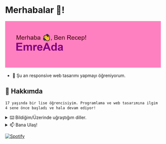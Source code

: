 # Merhabalar 👋!

![merhaba](https://github.com/EmreAda/EmreAda/blob/main/header.png)

- 🌱 Şu an responsive web tasarımı yapmayı öğreniyorum.


## 💬 Hakkımda
```
17 yaşında bir lise öğrencisiyim. Programlama ve web tasarımına ilgim 4 sene önce başladı ve hala devam ediyor!
```





<details>
<summary>⌨️ Bildiğim/Üzerinde uğraştığım diller.</summary>
<br>
<img src="https://img.shields.io/badge/-Java-e40303?style=for-the-badge&logo=java"/>
<img src="https://img.shields.io/badge/C-00599C?style=for-the-badge&logo=c&logoColor=white"/>
<img src="https://img.shields.io/badge/-C++-00427E?style=for-the-badge&logo=c%2B%2B"/>
<img src="https://img.shields.io/badge/-JavaScript-004dff?style=for-the-badge&logo=javascript"/>
<img src="https://img.shields.io/badge/-PHP-750787?style=for-the-badge&logo=php"/>  
</details>





<details>
<summary> 📫 Bana Ulaş!</summary>
<br>
<img src="https://img.shields.io/badge/-recepemreada@yandex.com-FFCC01?style=for-the-badge&logo=gmail"/>
<img src="https://img.shields.io/badge/@recepemre.me-E4405F?style=for-the-badge&logo=instagram&logoColor=white"/> 
<img src="https://img.shields.io/badge/u/AzmeaL-FF4500?style=for-the-badge&logo=reddit&logoColor=white"/>
<img src="https://img.shields.io/badge/@helvada-1DA1F2?style=for-the-badge&logo=twitter&logoColor=white"/> 
<img src="https://img.shields.io/badge/7485%237485-7289DA?style=for-the-badge&logo=discord&logoColor=white"/> 
</details>

[![Spotify](https://pqmtimt3p25tchc63i2k8wd0i.vercel.app/api/spotify)](https://open.spotify.com/user/pqmtimt3p25tchc63i2k8wd0i)

<!-- - 🔭 I’m currently working on ...
- 🌱 I’m currently learning ...
- 👯 I’m looking to collaborate on ...
- 🤔 I’m looking for help with ...
- 💬 About Me ...
- 📫 How to reach me: ... -->
